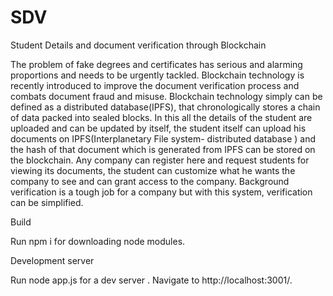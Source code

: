 # SDV
Student Details and document verification through Blockchain

The problem of fake degrees and certificates has serious and alarming proportions and needs to be urgently tackled. Blockchain technology is recently introduced to improve the document verification process and combats document fraud and misuse. Blockchain technology simply can be defined as a distributed database(IPFS), that chronologically stores a chain of data packed into sealed blocks. In this all the details of the student are uploaded and can be updated by itself, the student itself can upload his documents on IPFS(Interplanetary File system- distributed database ) and the hash of that document which is generated from IPFS can be stored on the blockchain. Any company can register here and request students for viewing its documents, the student can customize what he wants the company to see and can grant access to the company. Background verification is a tough job for a company but with this system, verification can be simplified.

Build

Run npm i for downloading node modules.  


Development server

Run node app.js for a dev server . Navigate to http://localhost:3001/.

 
